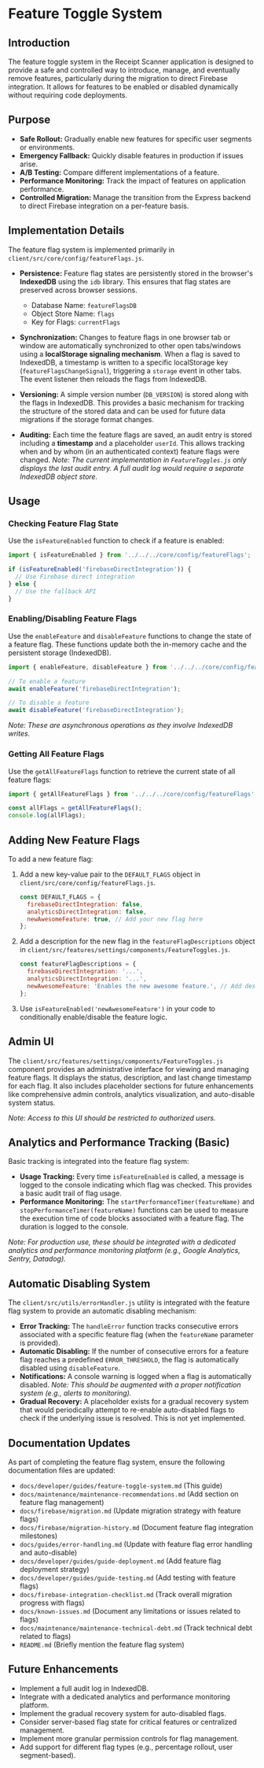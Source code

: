 # Feature Toggle System

## Introduction

The feature toggle system in the Receipt Scanner application is designed to provide a safe and controlled way to introduce, manage, and eventually remove features, particularly during the migration to direct Firebase integration. It allows for features to be enabled or disabled dynamically without requiring code deployments.

## Purpose

- **Safe Rollout:** Gradually enable new features for specific user segments or environments.
- **Emergency Fallback:** Quickly disable features in production if issues arise.
- **A/B Testing:** Compare different implementations of a feature.
- **Performance Monitoring:** Track the impact of features on application performance.
- **Controlled Migration:** Manage the transition from the Express backend to direct Firebase integration on a per-feature basis.

## Implementation Details

The feature flag system is implemented primarily in `client/src/core/config/featureFlags.js`.

- **Persistence:** Feature flag states are persistently stored in the browser's **IndexedDB** using the `idb` library. This ensures that flag states are preserved across browser sessions.
  - Database Name: `featureFlagsDB`
  - Object Store Name: `flags`
  - Key for Flags: `currentFlags`

- **Synchronization:** Changes to feature flags in one browser tab or window are automatically synchronized to other open tabs/windows using a **localStorage signaling mechanism**. When a flag is saved to IndexedDB, a timestamp is written to a specific localStorage key (`featureFlagsChangeSignal`), triggering a `storage` event in other tabs. The event listener then reloads the flags from IndexedDB.

- **Versioning:** A simple version number (`DB_VERSION`) is stored along with the flags in IndexedDB. This provides a basic mechanism for tracking the structure of the stored data and can be used for future data migrations if the storage format changes.

- **Auditing:** Each time the feature flags are saved, an audit entry is stored including a **timestamp** and a placeholder `userId`. This allows tracking when and by whom (in an authenticated context) feature flags were changed. *Note: The current implementation in `FeatureToggles.js` only displays the last audit entry. A full audit log would require a separate IndexedDB object store.*

## Usage

### Checking Feature Flag State

Use the `isFeatureEnabled` function to check if a feature is enabled:

```javascript
import { isFeatureEnabled } from '../../../core/config/featureFlags';

if (isFeatureEnabled('firebaseDirectIntegration')) {
  // Use Firebase direct integration
} else {
  // Use the fallback API
}
```

### Enabling/Disabling Feature Flags

Use the `enableFeature` and `disableFeature` functions to change the state of a feature flag. These functions update both the in-memory cache and the persistent storage (IndexedDB).

```javascript
import { enableFeature, disableFeature } from '../../../core/config/featureFlags';

// To enable a feature
await enableFeature('firebaseDirectIntegration');

// To disable a feature
await disableFeature('firebaseDirectIntegration');
```
*Note: These are asynchronous operations as they involve IndexedDB writes.*

### Getting All Feature Flags

Use the `getAllFeatureFlags` function to retrieve the current state of all feature flags:

```javascript
import { getAllFeatureFlags } from '../../../core/config/featureFlags';

const allFlags = getAllFeatureFlags();
console.log(allFlags);
```

## Adding New Feature Flags

To add a new feature flag:

1.  Add a new key-value pair to the `DEFAULT_FLAGS` object in `client/src/core/config/featureFlags.js`.
    ```javascript
    const DEFAULT_FLAGS = {
      firebaseDirectIntegration: false,
      analyticsDirectIntegration: false,
      newAwesomeFeature: true, // Add your new flag here
    };
    ```
2.  Add a description for the new flag in the `featureFlagDescriptions` object in `client/src/features/settings/components/FeatureToggles.js`.
    ```javascript
    const featureFlagDescriptions = {
      firebaseDirectIntegration: '...',
      analyticsDirectIntegration: '...',
      newAwesomeFeature: 'Enables the new awesome feature.', // Add description
    };
    ```
3.  Use `isFeatureEnabled('newAwesomeFeature')` in your code to conditionally enable/disable the feature logic.

## Admin UI

The `client/src/features/settings/components/FeatureToggles.js` component provides an administrative interface for viewing and managing feature flags. It displays the status, description, and last change timestamp for each flag. It also includes placeholder sections for future enhancements like comprehensive admin controls, analytics visualization, and auto-disable system status.

*Note: Access to this UI should be restricted to authorized users.*

## Analytics and Performance Tracking (Basic)

Basic tracking is integrated into the feature flag system:

-   **Usage Tracking:** Every time `isFeatureEnabled` is called, a message is logged to the console indicating which flag was checked. This provides a basic audit trail of flag usage.
-   **Performance Monitoring:** The `startPerformanceTimer(featureName)` and `stopPerformanceTimer(featureName)` functions can be used to measure the execution time of code blocks associated with a feature flag. The duration is logged to the console.

*Note: For production use, these should be integrated with a dedicated analytics and performance monitoring platform (e.g., Google Analytics, Sentry, Datadog).*

## Automatic Disabling System

The `client/src/utils/errorHandler.js` utility is integrated with the feature flag system to provide an automatic disabling mechanism:

-   **Error Tracking:** The `handleError` function tracks consecutive errors associated with a specific feature flag (when the `featureName` parameter is provided).
-   **Automatic Disabling:** If the number of consecutive errors for a feature flag reaches a predefined `ERROR_THRESHOLD`, the flag is automatically disabled using `disableFeature`.
-   **Notifications:** A console warning is logged when a flag is automatically disabled. *Note: This should be augmented with a proper notification system (e.g., alerts to monitoring).*
-   **Gradual Recovery:** A placeholder exists for a gradual recovery system that would periodically attempt to re-enable auto-disabled flags to check if the underlying issue is resolved. This is not yet implemented.

## Documentation Updates

As part of completing the feature flag system, ensure the following documentation files are updated:

-   `docs/developer/guides/feature-toggle-system.md` (This guide)
-   `docs/maintenance/maintenance-recommendations.md` (Add section on feature flag management)
-   `docs/firebase/migration.md` (Update migration strategy with feature flags)
-   `docs/firebase/migration-history.md` (Document feature flag integration milestones)
-   `docs/guides/error-handling.md` (Update with feature flag error handling and auto-disable)
-   `docs/developer/guides/guide-deployment.md` (Add feature flag deployment strategy)
-   `docs/developer/guides/guide-testing.md` (Add testing with feature flags)
-   `docs/firebase-integration-checklist.md` (Track overall migration progress with flags)
-   `docs/known-issues.md` (Document any limitations or issues related to flags)
-   `docs/maintenance/maintenance-technical-debt.md` (Track technical debt related to flags)
-   `README.md` (Briefly mention the feature flag system)

## Future Enhancements

-   Implement a full audit log in IndexedDB.
-   Integrate with a dedicated analytics and performance monitoring platform.
-   Implement the gradual recovery system for auto-disabled flags.
-   Consider server-based flag state for critical features or centralized management.
-   Implement more granular permission controls for flag management.
-   Add support for different flag types (e.g., percentage rollout, user segment-based).
